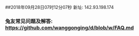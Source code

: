 ##2018年09月28日07时12分07秒 新址: 142.93.198.174
### 兔友常见问题及解答: https://github.com/wanggonging/d/blob/w/FAQ.md

